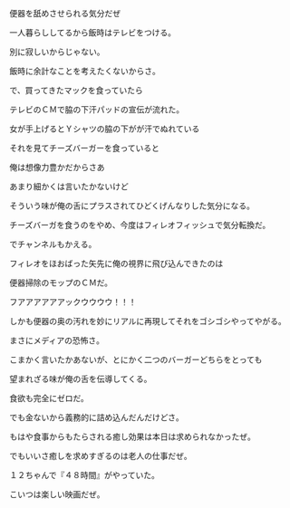 便器を舐めさせられる気分だぜ 

 

一人暮らししてるから飯時はテレビをつける。 

別に寂しいからじゃない。 

飯時に余計なことを考えたくないからさ。 

で、買ってきたマックを食っていたら 

テレビのＣＭで脇の下汗パッドの宣伝が流れた。 

女が手上げるとＹシャツの脇の下がが汗でぬれている 

それを見てチーズバーガーを食っていると 

 

俺は想像力豊かだからさあ 

あまり細かくは言いたかないけど 

そういう味が俺の舌にプラスされてひどくげんなりした気分になる。 

チーズバーガを食うのをやめ、今度はフィレオフィッシュで気分転換だ。 

でチャンネルもかえる。 

フィレオをほおばった矢先に俺の視界に飛び込んできたのは 

便器掃除のモップのＣＭだ。 

フアアアアアアックウウウウ！！！ 

しかも便器の奥の汚れを妙にリアルに再現してそれをゴシゴシやってやがる。 

まさにメディアの恐怖さ。 

こまかく言いたかあないが、とにかく二つのバーガーどちらをとっても 

望まれざる味が俺の舌を伝導してくる。 

食欲も完全にゼロだ。 

でも金ないから義務的に詰め込んだんだけどさ。 

もはや食事からもたらされる癒し効果は本日は求められなかったぜ。 

でもいいさ癒しを求めすぎるのは老人の仕事だぜ。 

１２ちゃんで『４８時間』がやっていた。 

こいつは楽しい映画だぜ。
